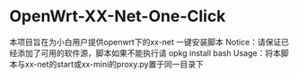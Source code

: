 # OpenWrt-XX-Net-One-Click
本项目旨在为小白用户提供openwrt下的xx-net 一键安装脚本
Notice：请保证已经添加了可用的软件源，脚本如果不能执行请 opkg install bash
Usage：将本脚本与xx-net的start或xx-mini的proxy.py置于同一目录下
